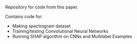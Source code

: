 Repository for code from this paper. 

Contains code for:
- Making spectrogram dataset
- Training/testing Convolutional Neural Networks
- Running SHAP algorithm on CNNs and Multilabel Examples